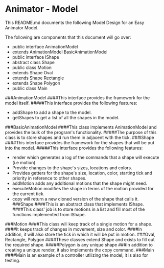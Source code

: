 # Animator - Model

This README.md documents the following Model Design for an Easy Animator Model.

The following are components that this document will go over:

* public interface    AnimationModel
* extends AnimationModel BasicAnimationModel
* public interface    IShape
* abstract class  Shape
* public class    Motion
* extends Shape  Oval
* extends Shape  Rectangle
* extends Shape  Polygon
* public class   Main

###AnimationModel
####This interface provides the framework for the model itself.
#####This interface provides the following features:
*   addShape to add a shape to the model.
*   getShapes to get a list of all the shapes in the model.

###BasicAnimationModel
####This class implements AnimationModel and provides the bulk of the program's functionality.
#####The purpose of this class is to store shapes and run them in adjacent with the tick.
###IShape
####This interface provides the framework for the shapes that will be put into the model.
#####This interface provides the following features:
*   render which generates a log of the commands that a shape will execute (i.e motion)
*   Provide changes to the shape's sizes, locations and colors.
*   Provides getters for the shape's size, location, color, starting tick and priority in reference to other shapes.
*   addMotion adds any additional motions that the shape might need.
*   executeMotion modifies the shape in terms of the motion provided for the current tick.
*   copy will return a new cloned version of the shape that calls it.
###Shape
####This is an abstract class that implements IShape.
####This class' job is to store motions in a list and fill most of the functions implemented from IShape.

###Motion
####This class will keep track of a single motion for a shape.
####It keeps track of changes in movement, size and color.
####In addition, it will also store the tick in which it will be put in motion.
###Oval, Rectangle, Polygon
####These classes extend Shape and exists to fill out the required shape.
#####Polygon is any unique shape
###In addition to creating a unique render, it also implements the copy command.
###Main
####Main is an example of a controller utilizing the model, it is also for testing.